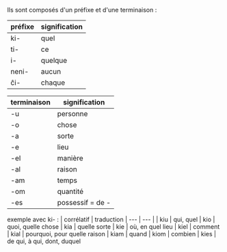 Ils sont composés d'un préfixe et d'une terminaison :

| préfixe | signification
| --- | --- |
|ki- | quel
|ti- | ce
|i- | quelque
|neni- | aucun
|ĉi- | chaque


| terminaison | signification
| --- | --- |
|-u | personne
|-o | chose
|-a | sorte
|-e | lieu
|-el | manière
|-al | raison
|-am | temps
|-om | quantité
|-es | possessif = de -

exemple avec ki- :
| corrélatif  | traduction
| --- | --- |
| kiu | qui, quel
| kio | quoi, quelle chose
| kia | quelle sorte
| kie | où, en quel lieu
| kiel | comment
| kial | pourquoi, pour quelle raison
| kiam | quand
| kiom | combien
| kies | de qui, à qui, dont, duquel

